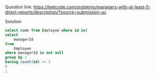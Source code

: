 Question link: https://leetcode.com/problems/managers-with-at-least-5-direct-reports/description/?source=submission-ac

Solution

```sql
select name from Employee where id in(
select 
    managerId
from 
    Employee 
where managerId is not null
group by 1
having count(id) >= 5
)
;
```
